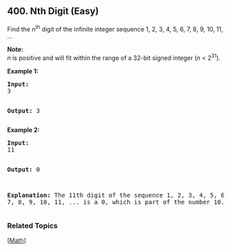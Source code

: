 <!--|This file generated by command(leetcode description); DO NOT EDIT.    |-->
<!--+----------------------------------------------------------------------+-->
<!--|@author    Openset <openset.wang@gmail.com>                           |-->
<!--|@link      https://github.com/openset                                 |-->
<!--|@home      https://github.com/openset/leetcode                        |-->
<!--+----------------------------------------------------------------------+-->

## 400. Nth Digit (Easy)

<p>Find the <i>n</i><sup>th</sup> digit of the infinite integer sequence 1, 2, 3, 4, 5, 6, 7, 8, 9, 10, 11, ... </p>

<p><b>Note:</b><br />
<i>n</i> is positive and will fit within the range of a 32-bit signed integer (<i>n</i> < 2<sup>31</sup>).
</p>

<p><b>Example 1:</b>
<pre>
<b>Input:</b>
3

<b>Output:</b>
3
</pre>
</p>

<p><b>Example 2:</b>
<pre>
<b>Input:</b>
11

<b>Output:</b>
0

<b>Explanation:</b>
The 11th digit of the sequence 1, 2, 3, 4, 5, 6, 7, 8, 9, 10, 11, ... is a 0, which is part of the number 10.
</pre>
</p>

### Related Topics
[[Math](https://github.com/openset/leetcode/tree/master/tag/math/README.md)]

